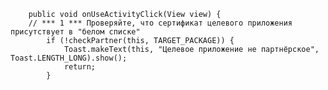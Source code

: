         public void onUseActivityClick(View view) {
        // *** 1 *** Проверяйте, что сертификат целевого приложения присутствует в "белом списке"
            if (!checkPartner(this, TARGET_PACKAGE)) {
                Toast.makeText(this, "Целевое приложение не партнёрское", Toast.LENGTH_LONG).show();
                return;
            }